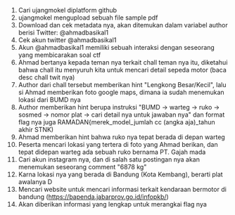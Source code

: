 1. Cari ujangmokel diplatform github
2. ujangmokel mengupload sebuah file sample pdf
3. Download dan cek metadata nya, akan ditemukan dalam variabel author berisi Twitter: @ahmadbasikal1
4. Cek akun twitter @ahmadbasikal1
5. Akun @ahmadbasikal1 memiliki sebuah interaksi dengan seseorang yang membicarakan soal ctf
6. Ahmad bertanya kepada teman nya terkait chall teman nya itu, diketahui bahwa chall itu menyuruh kita untuk mencari detail sepeda motor (baca desc chall twit nya)
7. Author dari chall tersebut memberikan hint "Lengkong Besar/Kecil", lalu si Ahmad memberikan foto google maps, dimana ia sudah menemukan lokasi dari BUMD nya
8. Author memberikan hint berupa instruksi "BUMD -> warteg -> ruko -> sosmed -> nomor plat -> cari detail nya untuk jawaban nya" dan format flag nya juga RAMADAN{merek_model_jumlah cc (angka aja)_tahun akhir STNK)
9. Ahmad memberikan hint bahwa ruko nya tepat berada di depan warteg
10. Peserta mencari lokasi yang tertera di foto yang Ahmad berikan, dan tepat didepan warteg ada sebuah ruko bernama PT. Gajah mada
11. Cari akun instagram nya, dan di salah satu postingan nya akan menemukan seseorang comment "6878 kg"
12. Karna lokasi nya yang berada di Bandung (Kota Kembang), berarti plat awalanya D
13. Mencari website untuk mencari informasi terkait kendaraan bermotor di bandung (https://bapenda.jabarprov.go.id/infopkb/)
14. Akan diberikan informasi yang lengkap untuk merangkai flag nya

